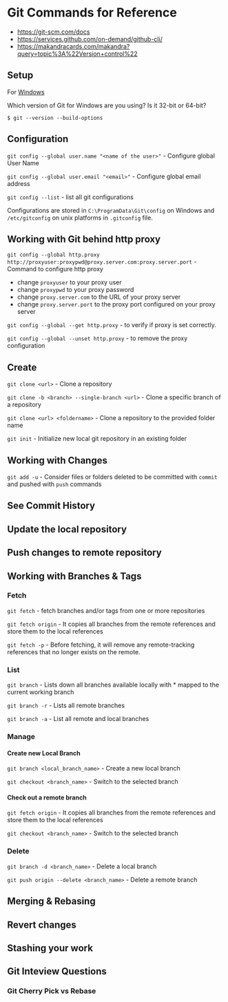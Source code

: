 # Git Commands for Reference

* https://git-scm.com/docs
* https://services.github.com/on-demand/github-cli/
* https://makandracards.com/makandra?query=topic%3A%22Version+control%22

## Setup

For [Windows](https://git-scm.com/download/win)

Which version of Git for Windows are you using? Is it 32-bit or 64-bit?
```
$ git --version --build-options
```

## Configuration
`git config --global user.name "<name of the user>"` - Configure global User Name

`git config --global user.email "<email>"` - Configure global email address

`git config --list` - list all git configurations

Configurations are stored in `C:\ProgramData\Git\config` on Windows and `/etc/gitconfig` on unix platforms in `.gitconfig` file.

## Working with Git behind http proxy
`git config --global http.proxy http://proxyuser:proxypwd@proxy.server.com:proxy.server.port` - Command to configure http proxy

* change `proxyuser` to your proxy user
* change `proxypwd` to your proxy password
* change `proxy.server.com` to the URL of your proxy server
* change `proxy.server.port` to the proxy port configured on your proxy server

`git config --global --get http.proxy` - to verify if proxy is set correctly.

`git config --global --unset http.proxy` - to remove the proxy configuration 

## Create
`git clone <url>` - Clone a repository

`git clone -b <branch> --single-branch <url>` - Clone a specific branch of a repository

`git clone <url> <foldername>` - Clone a repository to the provided folder name

`git init` - Initialize new local git repository in an existing folder

## Working with Changes
`git add -u` - Consider files or folders deleted to be committed with `commit` and pushed with `push` commands

## See Commit History

## Update the local repository

## Push changes to remote repository

## Working with Branches & Tags

### Fetch
`git fetch` - fetch branches and/or tags from one or more repositories

`git fetch origin` - It copies all branches from the remote references and store them to the local references

`git fetch -p` - Before fetching, it will remove any remote-tracking references that no longer exists on the remote.

### List
`git branch` - Lists down all branches available locally with * mapped to the current working branch

`git branch -r` - Lists all remote branches 

`git branch -a` - List all remote and local branches

### Manage

#### Create new Local Branch
`git branch <local_branch_name>` - Create a new local branch

`git checkout <branch_name>` - Switch to the selected branch

#### Check out a remote branch
`git fetch origin` - It copies all branches from the remote references and store them to the local references

`git checkout <branch_name>` - Switch to the selected branch

### Delete
`git branch -d <branch_name>` - Delete a local branch

`git push origin --delete <branch_name>` - Delete a remote branch

## Merging & Rebasing

## Revert changes

## Stashing your work

## Git Inteview Questions

### Git Cherry Pick vs Rebase
